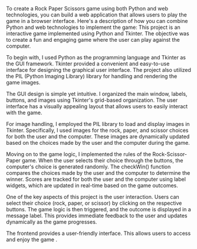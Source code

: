 To create a Rock Paper Scissors game using both Python and web technologies, you can build a web application that allows users to play the game in a browser interface. Here's a description of how you can combine Python and web technologies to implement the game: This project is an interactive game implemented using Python and Tkinter. The objective was to create a fun and engaging game where the user can play against the computer.

To begin with, I used Python as the programming language and Tkinter as the GUI framework. Tkinter provided a convenient and easy-to-use interface for designing the graphical user interface. The project also utilized the PIL (Python Imaging Library) library for handling and rendering the game images.

The GUI design is simple yet intuitive. I organized the main window, labels, buttons, and images using Tkinter's grid-based organization. The user interface has a visually appealing layout that allows users to easily interact with the game.

For image handling, I employed the PIL library to load and display images in Tkinter. Specifically, I used images for the rock, paper, and scissor choices for both the user and the computer. These images are dynamically updated based on the choices made by the user and the computer during the game.

Moving on to the game logic, I implemented the rules of the Rock-Scissor-Paper game. When the user selects their choice through the buttons, the computer's choice is generated randomly. The checkWin() function compares the choices made by the user and the computer to determine the winner. Scores are tracked for both the user and the computer using label widgets, which are updated in real-time based on the game outcomes.

One of the key aspects of this project is the user interaction. Users can select their choice (rock, paper, or scissor) by clicking on the respective buttons. The game logic is then triggered, and the outcome is displayed in a message label. This provides immediate feedback to the user and updates dynamically as the game progresses.

 The frontend provides a user-friendly interface. This allows users to access and enjoy the game .
